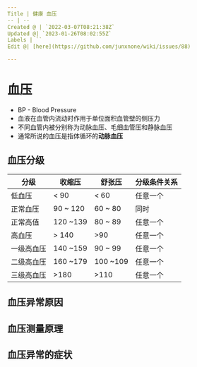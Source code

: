 ```yaml
---
Title | 健康 血压
-- | --
Created @ | `2022-03-07T08:21:38Z`
Updated @| `2023-01-26T08:02:55Z`
Labels | ``
Edit @| [here](https://github.com/junxnone/wiki/issues/88)

---
```

# 血压

- BP - Blood Pressure
- 血液在血管内流动时作用于单位面积血管壁的侧压力
- 不同血管内被分别称为动脉血压、毛细血管压和静脉血压
- 通常所说的血压是指体循环的**动脉血压**


## 血压分级

分级 | 收缩压 | 舒张压 | 分级条件关系
-- | -- | -- | --
低血压 | < 90 | < 60 | 任意一个
正常血压 | 90 ~ 120 | 60 ~ 80 | 同时
正常高值 | 120 ~139 | 80 ~ 89 | 任意一个
高血压 |  > 140 | >90 | 任意一个
一级高血压 | 140 ~159 | 90 ~ 99 | 任意一个
二级高血压 | 160 ~179 | 100 ~109 | 任意一个
三级高血压  | >180 | >110 | 任意一个



## 血压异常原因



## 血压测量原理

## 血压异常的症状
